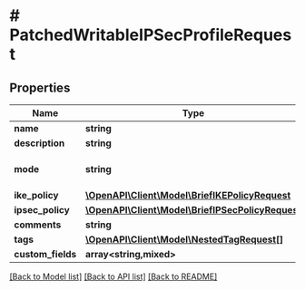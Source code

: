 # # PatchedWritableIPSecProfileRequest

## Properties

Name | Type | Description | Notes
------------ | ------------- | ------------- | -------------
**name** | **string** |  | [optional]
**description** | **string** |  | [optional]
**mode** | **string** | * &#x60;esp&#x60; - ESP * &#x60;ah&#x60; - AH | [optional]
**ike_policy** | [**\OpenAPI\Client\Model\BriefIKEPolicyRequest**](BriefIKEPolicyRequest.md) |  | [optional]
**ipsec_policy** | [**\OpenAPI\Client\Model\BriefIPSecPolicyRequest**](BriefIPSecPolicyRequest.md) |  | [optional]
**comments** | **string** |  | [optional]
**tags** | [**\OpenAPI\Client\Model\NestedTagRequest[]**](NestedTagRequest.md) |  | [optional]
**custom_fields** | **array<string,mixed>** |  | [optional]

[[Back to Model list]](../../README.md#models) [[Back to API list]](../../README.md#endpoints) [[Back to README]](../../README.md)
